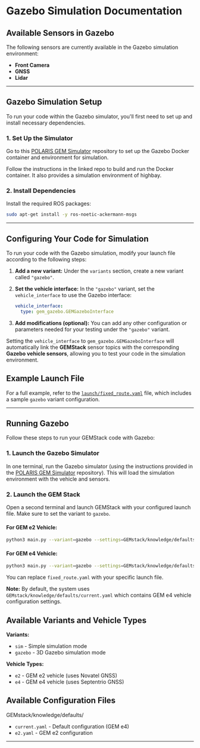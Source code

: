 # Gazebo Simulation Documentation

## Available Sensors in Gazebo

The following sensors are currently available in the Gazebo simulation environment:

- **Front Camera**
- **GNSS**
- **Lidar**

---

## Gazebo Simulation Setup

To run your code within the Gazebo simulator, you'll first need to set up and install necessary dependencies.

### 1. Set Up the Simulator

Go to this [POLARIS GEM Simulator](https://github.com/harishkumarbalaji/POLARIS_GEM_Simulator/tree/main) repository to set up the Gazebo Docker container and environment for simulation.

Follow the instructions in the linked repo to build and run the Docker container. It also provides a simulation environment of highbay.

### 2. Install Dependencies

Install the required ROS packages:

```bash
sudo apt-get install -y ros-noetic-ackermann-msgs
```

---

## Configuring Your Code for Simulation

To run your code with the Gazebo simulation, modify your launch file according to the following steps:

1. **Add a new variant:**
   Under the `variants` section, create a new variant called `"gazebo"`.

2. **Set the vehicle interface:**
   In the `"gazebo"` variant, set the `vehicle_interface` to use the Gazebo interface:
   ```yaml
   vehicle_interface:
     type: gem_gazebo.GEMGazeboInterface
   ```

3. **Add modifications (optional):**
   You can add any other configuration or parameters needed for your testing under the `"gazebo"` variant.

Setting the `vehicle_interface` to `gem_gazebo.GEMGazeboInterface` will automatically link the **GEMStack** sensor topics with the corresponding **Gazebo vehicle sensors**, allowing you to test your code in the simulation environment.

## Example Launch File

For a full example, refer to the [`launch/fixed_route.yaml`](launch/fixed_route.yaml) file, which includes a sample `gazebo` variant configuration.

---

## Running Gazebo

Follow these steps to run your GEMStack code with Gazebo:

### 1. Launch the Gazebo Simulator

In one terminal, run the Gazebo simulator (using the instructions provided in the [POLARIS GEM Simulator](https://github.com/harishkumarbalaji/POLARIS_GEM_Simulator/tree/main) repository). This will load the simulation environment with the vehicle and sensors.

### 2. Launch the GEM Stack

Open a second terminal and launch GEMStack with your configured launch file. Make sure to set the variant to `gazebo`.

#### For GEM e2 Vehicle:

```bash
python3 main.py --variant=gazebo --settings=GEMstack/knowledge/defaults/e2.yaml launch/fixed_route.yaml
```

#### For GEM e4 Vehicle:

```bash
python3 main.py --variant=gazebo --settings=GEMstack/knowledge/defaults/current.yaml launch/fixed_route.yaml
```

You can replace `fixed_route.yaml` with your specific launch file.

**Note:** By default, the system uses `GEMstack/knowledge/defaults/current.yaml` which contains GEM e4 vehicle configuration settings.

## Available Variants and Vehicle Types

**Variants:**
- `sim` - Simple simulation mode
- `gazebo` - 3D Gazebo simulation mode

**Vehicle Types:**
- `e2` - GEM e2 vehicle (uses Novatel GNSS)
- `e4` - GEM e4 vehicle (uses Septentrio GNSS)

## Available Configuration Files

GEMstack/knowledge/defaults/
- `current.yaml` - Default configuration (GEM e4)
- `e2.yaml` - GEM e2 configuration

---
